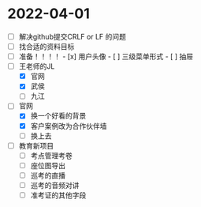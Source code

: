 # 2022-04-01
 - [ ] 解决github提交CRLF or LF 的问题
 - [ ] 找合适的资料目标
 - [ ] 准备！！！！
         - [x] 用户头像
         - [ ] 三级菜单形式
           - [ ] 抽屉
 - [ ] 王老师的JL
   - [x] 官网
   - [x] 武侯
   - [ ] 九江
 - [ ] 官网
   - [x]  换一个好看的背景
   - [x]  客户案例改为合作伙伴墙
   - [ ]  换上去
 - [ ] 教育新项目
   - [ ] 考点管理考卷
   - [ ] 座位图导出
   - [ ] 巡考的直播
   - [ ] 巡考的音频对讲
   - [ ] 准考证的其他字段